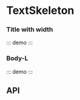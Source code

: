 <script setup>
import { TextSkeleton } from '@swimm/ui';
</script>

# TextSkeleton

### Title with width

::: demo
<TextSkeleton variant="title" width="300"/>
:::

### Body-L

::: demo
<TextSkeleton variant="body-L" />
:::

## API

<ComponentApi name="TextSkeleton" />
